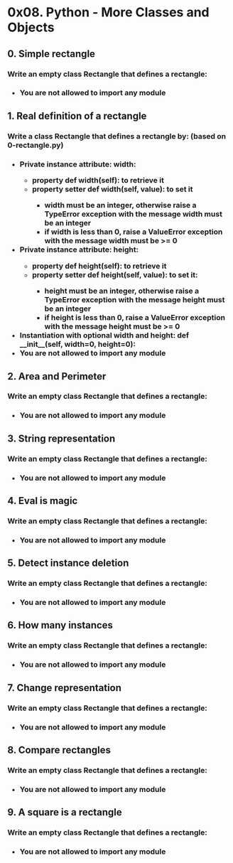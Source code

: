 <style>
</style>

<h1>
0x08. Python - More Classes and Objects
</h1>

<!-- task 0-->
<div>

<h2>
0. Simple rectangle
</h2>

<h3>
Write an empty class Rectangle that defines a rectangle:
<h3>

<ul>

<li>
You are not allowed to import any module
</li>

</ul>

</div>

<!-- task 1-->
<div>
<h2>
1. Real definition of a rectangle
</h2>

<h3>
Write a class Rectangle that defines a rectangle by: (based on 0-rectangle.py)
<h3>

<ul>

<li>
Private instance attribute: width:
<div>
<ul>
<li>
property def width(self): to retrieve it
</li>
<li>
property setter def width(self, value): to set it
<div>
<ul>
<li>
width must be an integer, otherwise raise a TypeError exception with the message width must be an integer
</li>
<li>
if width is less than 0, raise a ValueError exception with the message width must be >= 0
</li>
</ul>
</di>
</li>
</ul>
</div>
</li>

<li>
Private instance attribute: height:
<div>
<ul>
<li>
property def height(self): to retrieve it
</li>
<li>
property setter def height(self, value): to set it:
<div>
<ul>
<li>
height must be an integer, otherwise raise a TypeError exception with the message height must be an integer
</li>
<li>
if height is less than 0, raise a ValueError exception with the message height must be >= 0
</li>
</ul>
</di>
</li>
</ul>
</div>
</li>

<li>
Instantiation with optional width and height: def __init__(self, width=0, height=0):
</li>

<li>
You are not allowed to import any module
</li>

</ul>
</div>


<!-- task 2-->
<div>
<h2>
2. Area and Perimeter
</h2>

<h3>
Write an empty class Rectangle that defines a rectangle:
<h3>

<ul>

<li>
You are not allowed to import any module
</li>

</ul>
</div>

<!-- task 3-->
<div>
<h2>
3. String representation
</h2>

<h3>
Write an empty class Rectangle that defines a rectangle:
<h3>

<ul>

<li>
You are not allowed to import any module
</li>

</ul>
</div>

<!-- task 4-->
<div>
<h2>
4. Eval is magic
</h2>

<h3>
Write an empty class Rectangle that defines a rectangle:
<h3>

<ul>

<li>
You are not allowed to import any module
</li>

</ul>
</div>

<!-- task 5-->
<div>
<h2>
5. Detect instance deletion
</h2>

<h3>
Write an empty class Rectangle that defines a rectangle:
<h3>

<ul>

<li>
You are not allowed to import any module
</li>

</ul>
</div>

<!-- task 6-->
<div>
<h2>
6. How many instances
</h2>

<h3>
Write an empty class Rectangle that defines a rectangle:
<h3>

<ul>

<li>
You are not allowed to import any module
</li>

</ul>
</div>

<!-- task 7-->
<div>
<h2>
7. Change representation
</h2>

<h3>
Write an empty class Rectangle that defines a rectangle:
<h3>

<ul>

<li>
You are not allowed to import any module
</li>

</ul>
</div>

<!-- task 8-->
<div>
<h2>
8. Compare rectangles
</h2>

<h3>
Write an empty class Rectangle that defines a rectangle:
<h3>

<ul>

<li>
You are not allowed to import any module
</li>

</ul>
</div>

<!-- task 9-->
<div>
<h2>
9. A square is a rectangle
</h2>

<h3>
Write an empty class Rectangle that defines a rectangle:
<h3>

<ul>

<li>
You are not allowed to import any module
</li>

</ul>
</div>


